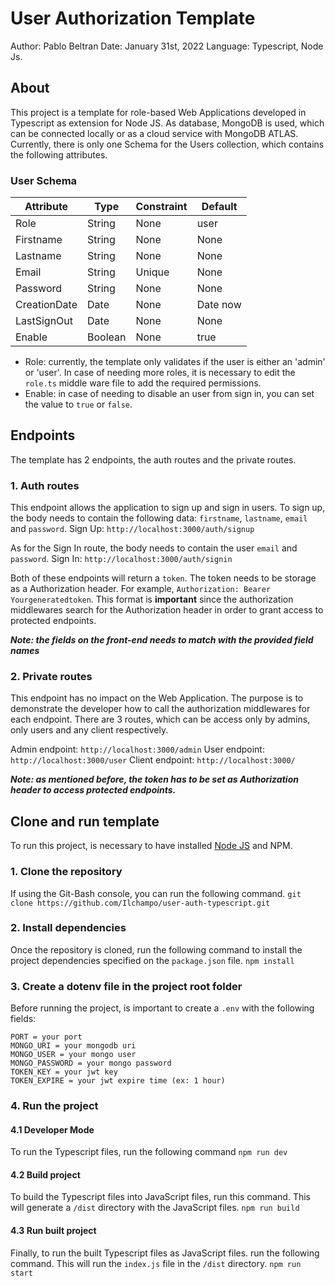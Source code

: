 # User Authorization Template

Author: Pablo Beltran
Date: January 31st, 2022
Language: Typescript, Node Js.

## About

This project is a template for role-based Web Applications developed in Typescript as extension for Node JS. As database, MongoDB is used, which can be connected locally or as a cloud service with MongoDB ATLAS. Currently, there is only one Schema for the Users collection, which contains the following attributes.

### User Schema

| Attribute    | Type    | Constraint | Default  |
| ------------ | ------- | ---------- | -------- |
| Role         | String  | None       | user     |
| Firstname    | String  | None       | None     |
| Lastname     | String  | None       | None     |
| Email        | String  | Unique     | None     |
| Password     | String  | None       | None     |
| CreationDate | Date    | None       | Date now |
| LastSignOut  | Date    | None       | None     |
| Enable       | Boolean | None       | true     |

-   Role: currently, the template only validates if the user is either an 'admin' or 'user'. In case of needing more roles, it is necessary to edit the `role.ts` middle ware file to add the required permissions.
-   Enable: in case of needing to disable an user from sign in, you can set the value to `true` or `false`.

## Endpoints

The template has 2 endpoints, the auth routes and the private routes.

### 1. Auth routes

This endpoint allows the application to sign up and sign in users. To sign up, the body needs to contain the following data: `firstname`, `lastname`, `email` and `password`.
Sign Up: `http://localhost:3000/auth/signup`

As for the Sign In route, the body needs to contain the user `email` and `password`.
Sign In: `http://localhost:3000/auth/signin`

Both of these endpoints will return a `token`. The token needs to be storage as a Authorization header. For example, `Authorization: Bearer Yourgeneratedtoken`. This format is **important** since the authorization middlewares search for the Authorization header in order to grant access to protected endpoints.

**_Note: the fields on the front-end needs to match with the provided field names_**

### 2. Private routes

This endpoint has no impact on the Web Application. The purpose is to demonstrate the developer how to call the authorization middlewares for each endpoint. There are 3 routes, which can be access only by admins, only users and any client respectively.

Admin endpoint: `http://localhost:3000/admin`
User endpoint: `http://localhost:3000/user`
Client endpoint: `http://localhost:3000/`

**_Note: as mentioned before, the token has to be set as Authorization header to access protected endpoints._**

## Clone and run template

To run this project, is necessary to have installed [Node JS](https://nodejs.org/en/) and NPM.

### 1. Clone the repository

If using the Git-Bash console, you can run the following command.
`git clone https://github.com/Ilchampo/user-auth-typescript.git`

### 2. Install dependencies

Once the repository is cloned, run the following command to install the project dependencies specified on the `package.json` file.
`npm install`

### 3. Create a dotenv file in the project root folder

Before running the project, is important to create a `.env` with the following fields:

```
PORT = your port
MONGO_URI = your mongodb uri
MONGO_USER = your mongo user
MONGO_PASSWORD = your mongo password
TOKEN_KEY = your jwt key
TOKEN_EXPIRE = your jwt expire time (ex: 1 hour)
```

### 4. Run the project

#### 4.1 Developer Mode

To run the Typescript files, run the following command
`npm run dev`

#### 4.2 Build project

To build the Typescript files into JavaScript files, run this command. This will generate a `/dist` directory with the JavaScript files.
`npm run build`

#### 4.3 Run built project

Finally, to run the built Typescript files as JavaScript files. run the following command. This will run the `index.js` file in the `/dist` directory.
`npm run start`
